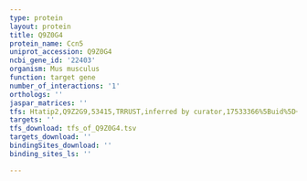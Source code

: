 ```yaml
---
type: protein
layout: protein
title: Q9Z0G4
protein_name: Ccn5
uniprot_accession: Q9Z0G4
ncbi_gene_id: '22403'
organism: Mus musculus
function: target gene
number_of_interactions: '1'
orthologs: ''
jaspar_matrices: ''
tfs: Htatip2,Q9Z2G9,53415,TRRUST,inferred by curator,17533366%5Buid%5D+OR+29087512%5Buid%5D,Yes
targets: ''
tfs_download: tfs_of_Q9Z0G4.tsv
targets_download: ''
bindingSites_download: ''
binding_sites_ls: ''

---
```

